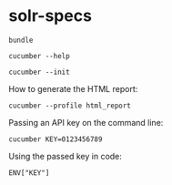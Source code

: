 # solr-specs

`bundle`

`cucumber --help`

`cucumber --init`

How to generate the HTML report:

`cucumber --profile html_report`

Passing an API key on the command line:

`cucumber KEY=0123456789`

Using the passed key in code:

`ENV["KEY"]`